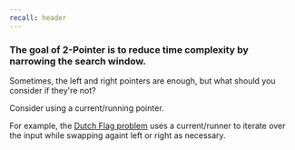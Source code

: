 ```yaml
---
recall: header
---
```


### The goal of 2-Pointer is to reduce time complexity by narrowing the search window.
 
Sometimes, the left and right pointers are enough, but what should you consider if they're not?

Consider using a current/running pointer.
 
For example, the [Dutch Flag problem](https://leetcode.com/problems/sort-colors/) uses a current/runner to iterate over the input while swapping againt left or right as necessary.
